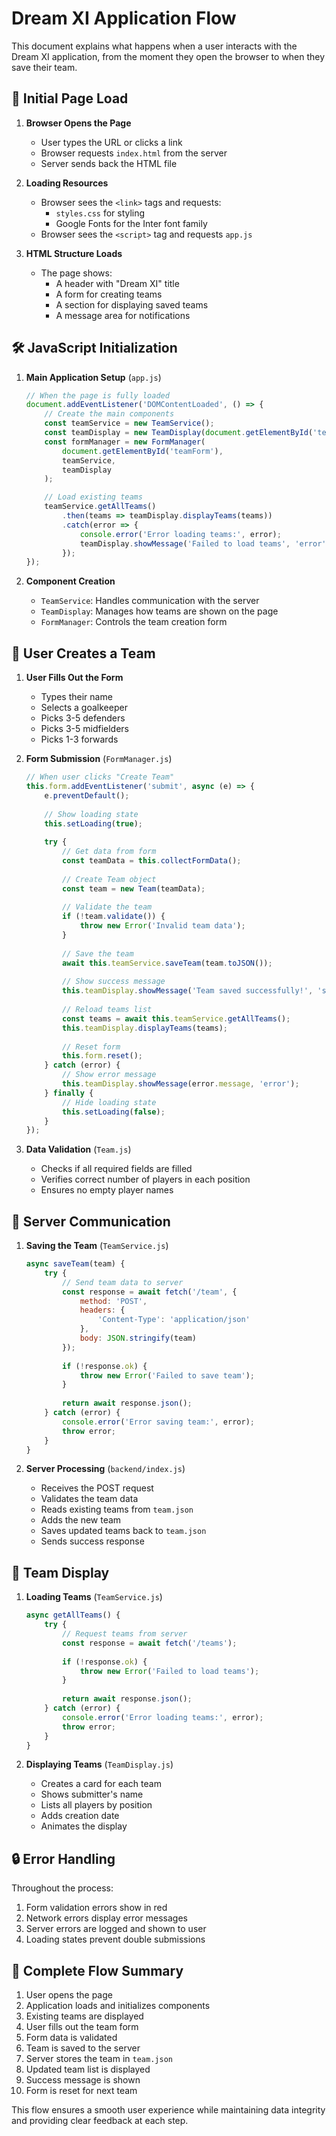 # Dream XI Application Flow

This document explains what happens when a user interacts with the Dream XI application, from the moment they open the browser to when they save their team.

## 🚀 Initial Page Load

1. **Browser Opens the Page**
   - User types the URL or clicks a link
   - Browser requests `index.html` from the server
   - Server sends back the HTML file

2. **Loading Resources**
   - Browser sees the `<link>` tags and requests:
     - `styles.css` for styling
     - Google Fonts for the Inter font family
   - Browser sees the `<script>` tag and requests `app.js`

3. **HTML Structure Loads**
   - The page shows:
     - A header with "Dream XI" title
     - A form for creating teams
     - A section for displaying saved teams
     - A message area for notifications

## 🛠️ JavaScript Initialization

1. **Main Application Setup** (`app.js`)
   ```javascript
   // When the page is fully loaded
   document.addEventListener('DOMContentLoaded', () => {
       // Create the main components
       const teamService = new TeamService();
       const teamDisplay = new TeamDisplay(document.getElementById('teamsList'));
       const formManager = new FormManager(
           document.getElementById('teamForm'),
           teamService,
           teamDisplay
       );

       // Load existing teams
       teamService.getAllTeams()
           .then(teams => teamDisplay.displayTeams(teams))
           .catch(error => {
               console.error('Error loading teams:', error);
               teamDisplay.showMessage('Failed to load teams', 'error');
           });
   });
   ```

2. **Component Creation**
   - `TeamService`: Handles communication with the server
   - `TeamDisplay`: Manages how teams are shown on the page
   - `FormManager`: Controls the team creation form

## 📝 User Creates a Team

1. **User Fills Out the Form**
   - Types their name
   - Selects a goalkeeper
   - Picks 3-5 defenders
   - Picks 3-5 midfielders
   - Picks 1-3 forwards

2. **Form Submission** (`FormManager.js`)
   ```javascript
   // When user clicks "Create Team"
   this.form.addEventListener('submit', async (e) => {
       e.preventDefault();
       
       // Show loading state
       this.setLoading(true);
       
       try {
           // Get data from form
           const teamData = this.collectFormData();
           
           // Create Team object
           const team = new Team(teamData);
           
           // Validate the team
           if (!team.validate()) {
               throw new Error('Invalid team data');
           }
           
           // Save the team
           await this.teamService.saveTeam(team.toJSON());
           
           // Show success message
           this.teamDisplay.showMessage('Team saved successfully!', 'success');
           
           // Reload teams list
           const teams = await this.teamService.getAllTeams();
           this.teamDisplay.displayTeams(teams);
           
           // Reset form
           this.form.reset();
       } catch (error) {
           // Show error message
           this.teamDisplay.showMessage(error.message, 'error');
       } finally {
           // Hide loading state
           this.setLoading(false);
       }
   });
   ```

3. **Data Validation** (`Team.js`)
   - Checks if all required fields are filled
   - Verifies correct number of players in each position
   - Ensures no empty player names

## 🔄 Server Communication

1. **Saving the Team** (`TeamService.js`)
   ```javascript
   async saveTeam(team) {
       try {
           // Send team data to server
           const response = await fetch('/team', {
               method: 'POST',
               headers: {
                   'Content-Type': 'application/json'
               },
               body: JSON.stringify(team)
           });
           
           if (!response.ok) {
               throw new Error('Failed to save team');
           }
           
           return await response.json();
       } catch (error) {
           console.error('Error saving team:', error);
           throw error;
       }
   }
   ```

2. **Server Processing** (`backend/index.js`)
   - Receives the POST request
   - Validates the team data
   - Reads existing teams from `team.json`
   - Adds the new team
   - Saves updated teams back to `team.json`
   - Sends success response

## 🎉 Team Display

1. **Loading Teams** (`TeamService.js`)
   ```javascript
   async getAllTeams() {
       try {
           // Request teams from server
           const response = await fetch('/teams');
           
           if (!response.ok) {
               throw new Error('Failed to load teams');
           }
           
           return await response.json();
       } catch (error) {
           console.error('Error loading teams:', error);
           throw error;
       }
   }
   ```

2. **Displaying Teams** (`TeamDisplay.js`)
   - Creates a card for each team
   - Shows submitter's name
   - Lists all players by position
   - Adds creation date
   - Animates the display

## 🔒 Error Handling

Throughout the process:
1. Form validation errors show in red
2. Network errors display error messages
3. Server errors are logged and shown to user
4. Loading states prevent double submissions

## 🔄 Complete Flow Summary

1. User opens the page
2. Application loads and initializes components
3. Existing teams are displayed
4. User fills out the team form
5. Form data is validated
6. Team is saved to the server
7. Server stores the team in `team.json`
8. Updated team list is displayed
9. Success message is shown
10. Form is reset for next team

This flow ensures a smooth user experience while maintaining data integrity and providing clear feedback at each step. 